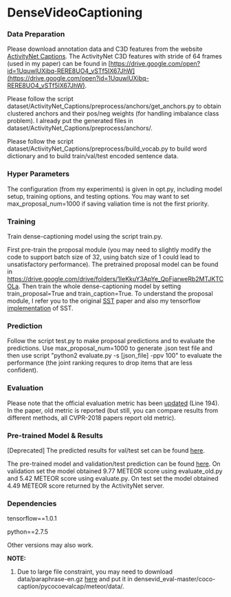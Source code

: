 # DenseVideoCaptioning

### Data Preparation

Please download annotation data and C3D features from the website [ActivityNet Captions](https://cs.stanford.edu/people/ranjaykrishna/densevid/). The ActivityNet C3D features with stride of 64 frames (used in my paper) can be found in [https://drive.google.com/open?id=1UquwlUXibq-RERE8UO4_vSTf5IX67JhW](https://drive.google.com/open?id=1UquwlUXibq-RERE8UO4_vSTf5IX67JhW).

Please follow the script dataset/ActivityNet_Captions/preprocess/anchors/get_anchors.py to obtain clustered anchors and their pos/neg weights (for handling imbalance class problem). I already put the generated files in dataset/ActivityNet_Captions/preprocess/anchors/.

Please follow the script dataset/ActivityNet_Captions/preprocess/build_vocab.py to build word dictionary and to build train/val/test encoded sentence data.

### Hyper Parameters

The configuration (from my experiments) is given in opt.py, including model setup, training options, and testing options. You may want to set max_proposal_num=1000 if saving valiation time is not the first priority.

### Training

Train dense-captioning model using the script train.py.

First pre-train the proposal module (you may need to slightly modify the code to support batch size of 32, using batch size of 1 could lead to unsatisfactory performance). The pretrained proposal model can be found in https://drive.google.com/drive/folders/1IeKkuY3ApYe_QpFjarweRb2MTJKTCOLa. Then train the whole dense-captioning model by setting train_proposal=True and train_caption=True. To understand the proposal module, I refer you to the original [SST](http://openaccess.thecvf.com/content_cvpr_2017/papers/Buch_SST_Single-Stream_Temporal_CVPR_2017_paper.pdf) paper and also my tensorflow [implementation](https://github.com/JaywongWang/SST-Tensorflow) of SST.

### Prediction

Follow the script test.py to make proposal predictions and to evaluate the predictions. Use max_proposal_num=1000 to generate .json test file and then use script "python2 evaluate.py -s [json_file] -ppv 100" to evaluate the performance (the joint ranking requres to drop items that are less confident).

### Evaluation

Please note that the official evaluation metric has been [updated](https://github.com/ranjaykrishna/densevid_eval/commit/bbbd49d31a038acf2642f7ae158bb6b9da6937fc) (Line 194). In the paper, old metric is reported (but still, you can compare results from different methods, all CVPR-2018 papers report old metric).

### Pre-trained Model & Results

[Deprecated] The predicted results for val/test set can be found [here](https://drive.google.com/drive/folders/1KZfzoTV3qqtnzALwZgd5IU5BRkj69SZ8?usp=sharing). 

The pre-trained model and validation/test prediction can be found [here](https://drive.google.com/drive/folders/1qeH5r5XEabkcQDJ25unSCvEUziRleN80?usp=sharing). On validation set the model obtained 9.77 METEOR score using evaluate_old.py and 5.42 METEOR score using evaluate.py. On test set the model obtained 4.49 METEOR score returned by the ActivityNet server.

### Dependencies

tensorflow==1.0.1

python==2.7.5

Other versions may also work.

**NOTE:** 
1. Due to large file constraint, you may need to download data/paraphrase-en.gz [here](https://github.com/tylin/coco-caption/tree/3f0fe9b819c0ea881a56441e4de1146924a394eb/pycocoevalcap/meteor/data) and put it in densevid_eval-master/coco-caption/pycocoevalcap/meteor/data/.
